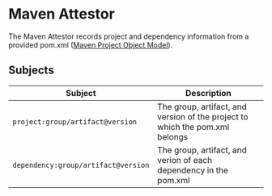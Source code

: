 # Maven Attestor

The Maven Attestor records project and dependency information from a provided pom.xml ([Maven Project Object Model](https://maven.apache.org/guides/introduction/introduction-to-the-pom.html)).

## Subjects

| Subject | Description |
| ------- | ----------- |
| `project:group/artifact@version` | The group, artifact, and version of the project to which the pom.xml belongs |
| `dependency:group/artifact@version` | The group, artifact, and verion of each dependency in the pom.xml |
